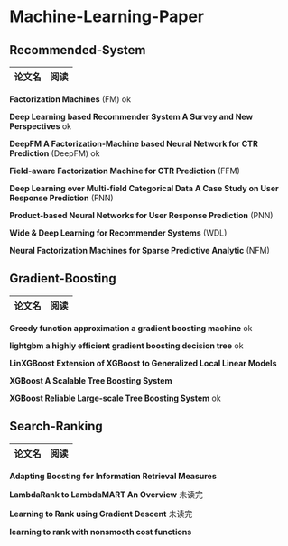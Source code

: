 # Machine-Learning-Paper #

## Recommended-System ##

|论文名|阅读|
|-----|-----|

**Factorization Machines** (FM) ok

**Deep Learning based Recommender System A Survey and New Perspectives** ok


**DeepFM A Factorization-Machine based Neural Network for CTR Prediction** (DeepFM) ok

**Field-aware Factorization Machine for CTR Prediction** (FFM)

**Deep Learning over Multi-field Categorical Data A Case Study on User Response Prediction** (FNN)

**Product-based Neural Networks for User Response Prediction** (PNN)

**Wide & Deep Learning for Recommender Systems** (WDL)

**Neural Factorization Machines for Sparse Predictive Analytic** (NFM)


## Gradient-Boosting ##

|论文名|阅读|
|----|----|

**Greedy function approximation a gradient boosting machine** ok

**lightgbm a highly efficient gradient boosting decision tree** ok

**LinXGBoost Extension of XGBoost to Generalized Local Linear Models**

**XGBoost A Scalable Tree Boosting System**

**XGBoost Reliable Large-scale Tree Boosting System** ok

## Search-Ranking ##

|论文名|阅读|
|----|----|

**Adapting Boosting for Information Retrieval Measures**

**LambdaRank to LambdaMART An Overview**   未读完

**Learning to Rank using Gradient Descent**  未读完

**learning to rank with nonsmooth cost functions**

